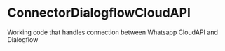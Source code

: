 # ConnectorDialogflowCloudAPI
Working code that handles connection between Whatsapp CloudAPI and Dialogflow

